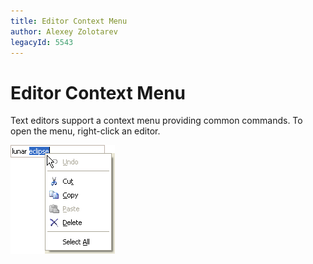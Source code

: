 ```yaml
---
title: Editor Context Menu
author: Alexey Zolotarev
legacyId: 5543
---
```

# Editor Context Menu
Text editors support a context menu providing common commands. To open the menu, right-click an editor.

![EU_XtraEditors_ContextMenu](../../images/img9113.png)